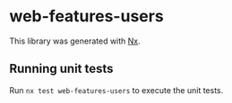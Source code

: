 # web-features-users

This library was generated with [Nx](https://nx.dev).

## Running unit tests

Run `nx test web-features-users` to execute the unit tests.

